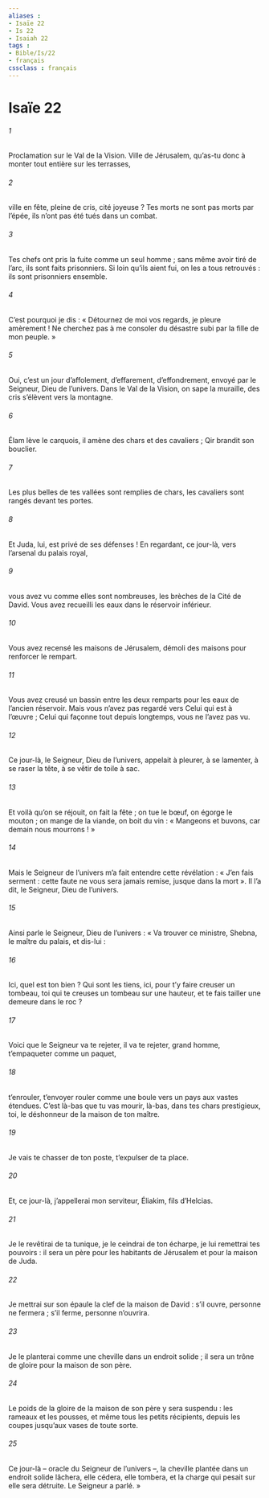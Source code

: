 ```yaml
---
aliases : 
- Isaïe 22
- Is 22
- Isaiah 22
tags : 
- Bible/Is/22
- français
cssclass : français
---
```


# Isaïe 22

###### 1
Proclamation sur le Val de la Vision.
Ville de Jérusalem, qu’as-tu donc
à monter tout entière sur les terrasses,
###### 2
ville en fête, pleine de cris,
cité joyeuse ?
Tes morts ne sont pas morts par l’épée,
ils n’ont pas été tués dans un combat.
###### 3
Tes chefs ont pris la fuite comme un seul homme ;
sans même avoir tiré de l’arc, ils sont faits prisonniers.
Si loin qu’ils aient fui, on les a tous retrouvés :
ils sont prisonniers ensemble.
###### 4
C’est pourquoi je dis :
« Détournez de moi vos regards,
je pleure amèrement !
Ne cherchez pas à me consoler
du désastre subi par la fille de mon peuple. »
###### 5
Oui, c’est un jour d’affolement,
d’effarement, d’effondrement,
envoyé par le Seigneur, Dieu de l’univers.
Dans le Val de la Vision,
on sape la muraille,
des cris s’élèvent vers la montagne.
###### 6
Élam lève le carquois,
il amène des chars et des cavaliers ;
Qir brandit son bouclier.
###### 7
Les plus belles de tes vallées
sont remplies de chars,
les cavaliers sont rangés devant tes portes.
###### 8
Et Juda, lui, est privé de ses défenses !
En regardant, ce jour-là,
vers l’arsenal du palais royal,
###### 9
vous avez vu comme elles sont nombreuses,
les brèches de la Cité de David.
Vous avez recueilli les eaux
dans le réservoir inférieur.
###### 10
Vous avez recensé les maisons de Jérusalem,
démoli des maisons pour renforcer le rempart.
###### 11
Vous avez creusé un bassin entre les deux remparts
pour les eaux de l’ancien réservoir.
Mais vous n’avez pas regardé vers Celui qui est à l’œuvre ;
Celui qui façonne tout depuis longtemps, vous ne l’avez pas vu.
###### 12
Ce jour-là, le Seigneur, Dieu de l’univers,
appelait à pleurer, à se lamenter,
à se raser la tête, à se vêtir de toile à sac.
###### 13
Et voilà qu’on se réjouit, on fait la fête ;
on tue le bœuf, on égorge le mouton ;
on mange de la viande, on boit du vin :
« Mangeons et buvons, car demain nous mourrons ! »
###### 14
Mais le Seigneur de l’univers
m’a fait entendre cette révélation :
« J’en fais serment : cette faute ne vous sera jamais remise,
jusque dans la mort ».
Il l’a dit, le Seigneur, Dieu de l’univers.
###### 15
Ainsi parle le Seigneur, Dieu de l’univers :
« Va trouver ce ministre,
Shebna, le maître du palais, et dis-lui :
###### 16
Ici, quel est ton bien ? Qui sont les tiens, ici,
pour t’y faire creuser un tombeau,
toi qui te creuses un tombeau sur une hauteur,
et te fais tailler une demeure dans le roc ?
###### 17
Voici que le Seigneur va te rejeter,
il va te rejeter, grand homme,
t’empaqueter comme un paquet,
###### 18
t’enrouler, t’envoyer rouler comme une boule
vers un pays aux vastes étendues.
C’est là-bas que tu vas mourir,
là-bas, dans tes chars prestigieux,
toi, le déshonneur de la maison de ton maître.
###### 19
Je vais te chasser de ton poste,
t’expulser de ta place.
###### 20
Et, ce jour-là, j’appellerai mon serviteur,
Éliakim, fils d’Helcias.
###### 21
Je le revêtirai de ta tunique,
je le ceindrai de ton écharpe,
je lui remettrai tes pouvoirs :
il sera un père pour les habitants de Jérusalem
et pour la maison de Juda.
###### 22
Je mettrai sur son épaule la clef de la maison de David :
s’il ouvre, personne ne fermera ;
s’il ferme, personne n’ouvrira.
###### 23
Je le planterai comme une cheville
dans un endroit solide ;
il sera un trône de gloire
pour la maison de son père.
###### 24
Le poids de la gloire de la maison de son père
y sera suspendu :
les rameaux et les pousses,
et même tous les petits récipients,
depuis les coupes jusqu’aux vases de toute sorte.
###### 25
Ce jour-là – oracle du Seigneur de l’univers –,
la cheville plantée dans un endroit solide lâchera,
elle cédera, elle tombera,
et la charge qui pesait sur elle sera détruite.
Le Seigneur a parlé. »
